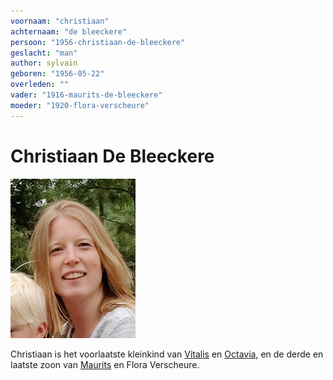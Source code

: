 ```yaml
---
voornaam: "christiaan"
achternaam: "de bleeckere"
persoon: "1956-christiaan-de-bleeckere"
geslacht: "man"
author: sylvain
geboren: "1956-05-22"
overleden: ""
vader: "1916-maurits-de-bleeckere"
moeder: "1920-flora-verscheure"   
---
```

# Christiaan De Bleeckere

![voorgrond](./voorgrond.jpg)

Christiaan is het voorlaatste kleinkind van [Vitalis](1879-vitalis-de-bleeckere) en [Octavia](1878-octavia-versluys), en de derde en laatste zoon van [Maurits](1916-maurits-de-bleeckere) en Flora Verscheure.






